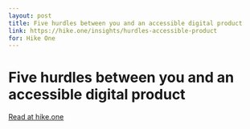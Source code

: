 ```yaml
---
layout: post
title: Five hurdles between you and an accessible digital product
link: https://hike.one/insights/hurdles-accessible-product
for: Hike One
---
```


# Five hurdles between you and an accessible digital product

[Read at hike.one](https://hike.one/insights/hurdles-accessible-product)